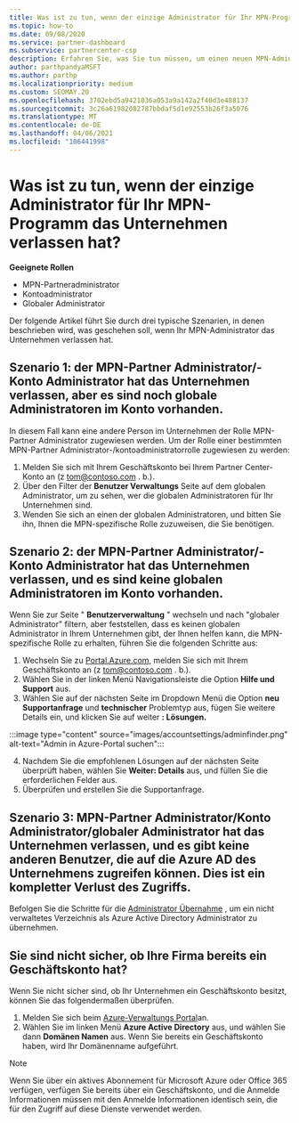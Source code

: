 ```yaml
---
title: Was ist zu tun, wenn der einzige Administrator für Ihr MPN-Programm das Unternehmen verlassen hat?
ms.topic: how-to
ms.date: 09/08/2020
ms.service: partner-dashboard
ms.subservice: partnercenter-csp
description: Erfahren Sie, was Sie tun müssen, um einen neuen MPN-Administrator zu finden oder Hilfe vom globalen Administrator Ihres Unternehmens zu erhalten. Erfahren Sie außerdem, wie Sie einen neuen globalen Administrator für Partner Center hinzufügen.
author: parthpandyaMSFT
ms.author: parthp
ms.localizationpriority: medium
ms.custom: SEOMAY.20
ms.openlocfilehash: 3702ebd5a9421036a053a9a142a2f40d3e488137
ms.sourcegitcommit: 3c26a61982082787bbdaf5d1e92553b26f3a5076
ms.translationtype: MT
ms.contentlocale: de-DE
ms.lasthandoff: 04/06/2021
ms.locfileid: "106441998"
---
```

# <a name="what-to-do-if-the-only-admin-for-your-mpn-program-has-left-the-company"></a>Was ist zu tun, wenn der einzige Administrator für Ihr MPN-Programm das Unternehmen verlassen hat?

**Geeignete Rollen**

- MPN-Partneradministrator
- Kontoadministrator
- Globaler Administrator

Der folgende Artikel führt Sie durch drei typische Szenarien, in denen beschrieben wird, was geschehen soll, wenn Ihr MPN-Administrator das Unternehmen verlassen hat.

## <a name="scenario-1-mpn-partner-adminaccount-admin-has-left-the-company-but-there-are-still-global-admins-in-the-account"></a>Szenario 1: der MPN-Partner Administrator/-Konto Administrator hat das Unternehmen verlassen, aber es sind noch globale Administratoren im Konto vorhanden.

In diesem Fall kann eine andere Person im Unternehmen der Rolle MPN-Partner Administrator zugewiesen werden. Um der Rolle einer bestimmten MPN-Partner Administrator-/kontoadministratorrolle zugewiesen zu werden:

1. Melden Sie sich mit Ihrem Geschäftskonto bei Ihrem Partner Center-Konto an (z tom@contoso.com . b.).
1. Über den Filter der **Benutzer Verwaltungs** Seite auf dem globalen Administrator, um zu sehen, wer die globalen Administratoren für Ihr Unternehmen sind. 
1. Wenden Sie sich an einen der globalen Administratoren, und bitten Sie ihn, Ihnen die MPN-spezifische Rolle zuzuweisen, die Sie benötigen. 

## <a name="scenario-2-mpn-partner-adminaccount-admin-has-left-the-company-and-there-are-no-global-admins-in-the-account"></a>Szenario 2: der MPN-Partner Administrator/-Konto Administrator hat das Unternehmen verlassen, und es sind keine globalen Administratoren im Konto vorhanden. 

Wenn Sie zur Seite " **Benutzerverwaltung** " wechseln und nach "globaler Administrator" filtern, aber feststellen, dass es keinen globalen Administrator in Ihrem Unternehmen gibt, der Ihnen helfen kann, die MPN-spezifische Rolle zu erhalten, führen Sie die folgenden Schritte aus:

1. Wechseln Sie zu [Portal.Azure.com](https://ms.portal.azure.com/), melden Sie sich mit Ihrem Geschäftskonto an (z tom@contoso.com . b.). 
1. Wählen Sie in der linken Menü Navigationsleiste die Option **Hilfe und Support** aus.
1. Wählen Sie auf der nächsten Seite im Dropdown Menü die Option **neu Supportanfrage** und **technischer** Problemtyp aus, fügen Sie weitere Details ein, und klicken Sie auf weiter **: Lösungen.**

:::image type="content" source="images/accountsettings/adminfinder.png" alt-text="Admin in Azure-Portal suchen":::

4. Nachdem Sie die empfohlenen Lösungen auf der nächsten Seite überprüft haben, wählen Sie **Weiter: Details** aus, und füllen Sie die erforderlichen Felder aus.
1. Überprüfen und erstellen Sie die Supportanfrage.


## <a name="scenario-3-mpn-partner-adminaccount-adminglobal-admin-has-left-the-company-and-there-are-no-other-users-who-can-access-the-companys-azure-ad-this-is-a-complete-loss-of-access"></a>Szenario 3: MPN-Partner Administrator/Konto Administrator/globaler Administrator hat das Unternehmen verlassen, und es gibt keine anderen Benutzer, die auf die Azure AD des Unternehmens zugreifen können. Dies ist ein kompletter Verlust des Zugriffs.

Befolgen Sie die Schritte für die [Administrator Übernahme](/azure/active-directory/users-groups-roles/domains-admin-takeover#internal-admin-takeover) , um ein nicht verwaltetes Verzeichnis als Azure Active Directory Administrator zu übernehmen.

## <a name="not-sure-if-your-company-already-has-a-work-account"></a>Sie sind nicht sicher, ob Ihre Firma bereits ein Geschäftskonto hat?

Wenn Sie nicht sicher sind, ob Ihr Unternehmen ein Geschäftskonto besitzt, können Sie das folgendermaßen überprüfen.

1. Melden Sie sich beim [Azure-Verwaltungs Portal](https://ms.portal.azure.com)an.
2. Wählen Sie im linken Menü **Azure Active Directory** aus, und wählen Sie dann **Domänen Namen** aus.
Wenn Sie bereits ein Geschäftskonto haben, wird Ihr Domänenname aufgeführt.

>[!Note]
>Wenn Sie über ein aktives Abonnement für Microsoft Azure oder Office 365 verfügen, verfügen Sie bereits über ein Geschäftskonto, und die Anmelde Informationen müssen mit den Anmelde Informationen identisch sein, die für den Zugriff auf diese Dienste verwendet werden.